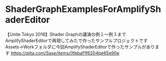 # ShaderGraphExamplesForAmplifyShaderEditor
【Unite Tokyo 2018】Shader Graphの講演の例１〜例３までAmplifyShaderEditorで再現してみたで作ったサンプルプロジェクトです
Assets->Workフォルダに今回AmplifyShaderEditorで作ったサンプルがあります
https://qiita.com/Sase/items/0febaf1f6204be65e90e
